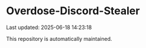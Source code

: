 # Overdose-Discord-Stealer

Last updated: 2025-06-18 14:23:18

This repository is automatically maintained.
